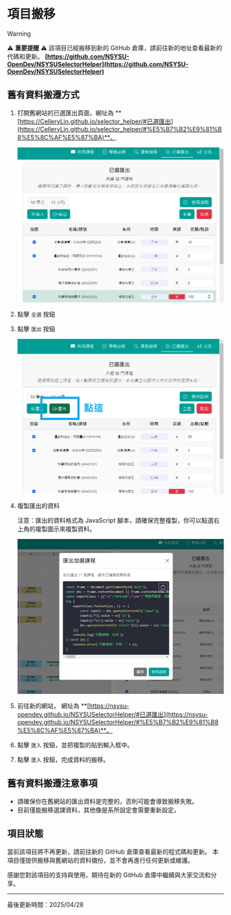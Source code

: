 # 項目搬移

> [!WARNING]
> ⚠️ **重要提醒** ⚠️ 該項目已經搬移到新的 GitHub 倉庫，請前往新的地址查看最新的代碼和更新。
> **[https://github.com/NSYSU-OpenDev/NSYSUSelectorHelper](https://github.com/NSYSU-OpenDev/NSYSUSelectorHelper)**

## 舊有資料搬遷方式

1. 打開舊網站的已選匯出頁面，網址為 **[https://CelleryLin.github.io/selector_helper/#已選匯出](https://CelleryLin.github.io/selector_helper/#%E5%B7%B2%E9%81%B8%E5%8C%AF%E5%87%BA)**。

    ![已選匯出](client-website/src/images/ExportCourse1.png)

2. 點擊 `全選` 按鈕

3. 點擊 `匯出` 按鈕

    ![匯出](client-website/src/images/ExportCourse2.png)

4. 複製匯出的資料
   
   注意：匯出的資料格式為 JavaScript 腳本，請確保完整複製，你可以點選右上角的複製圖示來複製資料。

   ![複製匯出資料](client-website/src/images/ExportCourse3.png)

5. 前往新的網站， 網址為 **[https://nsysu-opendev.github.io/NSYSUSelectorHelper/#已選匯出](https://nsysu-opendev.github.io/NSYSUSelectorHelper/#%E5%B7%B2%E9%81%B8%E5%8C%AF%E5%87%BA)**。

6. 點擊 `匯入` 按鈕，並把複製的貼到輸入框中。

7. 點擊 `匯入` 按鈕，完成資料的搬移。

## 舊有資料搬遷注意事項

- 請確保你在舊網站的匯出資料是完整的，否則可能會導致搬移失敗。
- 目前僅能搬移選課資料，其他像是系所設定會需要重新設定。

## 項目狀態

當前該項目將不再更新，請前往新的 GitHub 倉庫查看最新的程式碼和更新。
本項目僅提供搬移與舊網站的資料備份，並不會再進行任何更新或維護。

感謝您對該項目的支持與使用，期待在新的 GitHub 倉庫中繼續與大家交流和分享。

---
最後更新時間：2025/04/28
